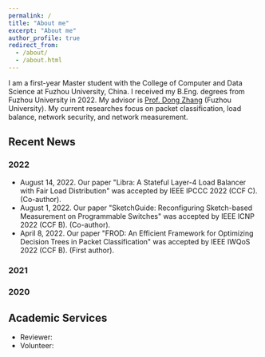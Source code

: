```yaml
---
permalink: /
title: "About me"
excerpt: "About me"
author_profile: true
redirect_from: 
  - /about/
  - /about.html
---
```


I am a first-year Master student with the College of Computer and Data Science at Fuzhou University, China. I received my B.Eng. degrees from Fuzhou University in 2022. My advisor is [Prof. Dong Zhang](https://ccds.fzu.edu.cn/info/1206/5188.htm) (Fuzhou University). My current researches focus on packet classification, load balance, network security, and network measurement.

## Recent News

### 2022

- August 14, 2022. Our paper "Libra: A Stateful Layer-4 Load Balancer with Fair Load Distribution" was accepted by IEEE IPCCC 2022 (CCF C). (Co-author).
- August 1, 2022. Our paper "SketchGuide: Reconfiguring Sketch-based Measurement on Programmable Switches" was accepted by IEEE ICNP 2022 (CCF B). (Co-author).
- April 8, 2022. Our paper "FROD: An Efficient Framework for Optimizing Decision Trees in Packet Classification" was accepted by IEEE IWQoS 2022 (CCF B). (First author).


### 2021


### 2020


## Academic Services

- Reviewer: 
- Volunteer: 



